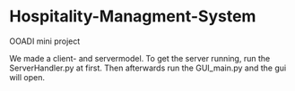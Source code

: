 # Hospitality-Managment-System
OOADI mini project

We made a client- and servermodel. 
To get the server running, run the ServerHandler.py at first. 
Then afterwards run the GUI_main.py and the gui will open.